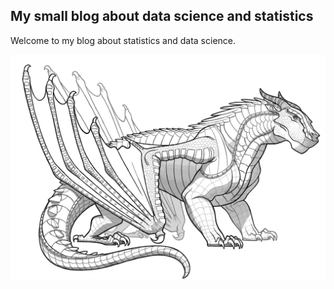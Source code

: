 ## My small blog about data science and statistics

Welcome to my blog about statistics and data science.


![logo](Wings-Of-Fire-Sandwing-Coloring-Pages.jpg)
